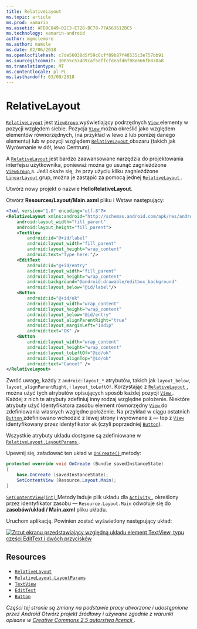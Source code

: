 ```yaml
---
title: RelativeLayout
ms.topic: article
ms.prod: xamarin
ms.assetid: AFD9C849-02C3-E728-BC78-77A563612BC5
ms.technology: xamarin-android
author: mgmclemore
ms.author: mamcle
ms.date: 02/06/2018
ms.openlocfilehash: c7de56038d5f59c6cff89b87f48535c3e757bb91
ms.sourcegitcommit: 30055c534d9caf5dffcfdeafd6f08e666fb870a8
ms.translationtype: MT
ms.contentlocale: pl-PL
ms.lasthandoff: 03/09/2018
---
```

# <a name="relativelayout"></a>RelativeLayout

[`RelativeLayout`](https://developer.xamarin.com/api/type/Android.Widget.RelativeLayout/) jest [ `ViewGroup` ](https://developer.xamarin.com/api/type/Android.Views.ViewGroup/) wyświetlający podrzędnych [ `View` ](https://developer.xamarin.com/api/type/Android.Views.View/) elementy w pozycji względem siebie. Pozycja [ `View` ](https://developer.xamarin.com/api/type/Android.Views.View/) można określić jako względem elementów równorzędnych, (na przykład w lewo z lub poniżej danego elementu) lub w pozycji względem [ `RelativeLayout` ](https://developer.xamarin.com/api/type/Android.Widget.RelativeLayout/) obszaru (takich jak Wyrównanie w dół, lewo Centrum).

A [ `RelativeLayout` ](https://developer.xamarin.com/api/type/Android.Widget.RelativeLayout/) jest bardzo zaawansowane narzędzia do projektowania interfejsu użytkownika, ponieważ można go usunąć zagnieżdżone [ `ViewGroup` ](https://developer.xamarin.com/api/type/Android.Views.ViewGroup/)s. Jeśli okaże się, że przy użyciu kilku zagnieżdżone [ `LinearLayout` ](https://developer.xamarin.com/api/type/Android.Widget.LinearLayout/) grup, można je zastąpić za pomocą jednej [ `RelativeLayout` ](https://developer.xamarin.com/api/type/Android.Widget.RelativeLayout/).

Utwórz nowy projekt o nazwie **HelloRelativeLayout**.

Otwórz **Resources/Layout/Main.axml** pliku i Wstaw następujący:

```xml
<?xml version="1.0" encoding="utf-8"?>
<RelativeLayout xmlns:android="http://schemas.android.com/apk/res/android"
    android:layout_width="fill_parent"
    android:layout_height="fill_parent">
    <TextView
        android:id="@+id/label"
        android:layout_width="fill_parent"
        android:layout_height="wrap_content"
        android:text="Type here:"/>
    <EditText
        android:id="@+id/entry"
        android:layout_width="fill_parent"
        android:layout_height="wrap_content"
        android:background="@android:drawable/editbox_background"
        android:layout_below="@id/label"/>
    <Button
        android:id="@+id/ok"
        android:layout_width="wrap_content"
        android:layout_height="wrap_content"
        android:layout_below="@id/entry"
        android:layout_alignParentRight="true"
        android:layout_marginLeft="10dip"
        android:text="OK" />
    <Button
        android:layout_width="wrap_content"
        android:layout_height="wrap_content"
        android:layout_toLeftOf="@id/ok"
        android:layout_alignTop="@id/ok"
        android:text="Cancel" />
</RelativeLayout>
```

Zwróć uwagę, każdy z `android:layout_*` atrybutów, takich jak `layout_below`, `layout_alignParentRight`, i `layout_toLeftOf`.
Korzystając z [ `RelativeLayout` ](https://developer.xamarin.com/api/type/Android.Widget.RelativeLayout/), można użyć tych atrybutów opisujących sposób każdej pozycji [ `View` ](https://developer.xamarin.com/api/type/Android.Views.View/). Każdej z nich te atrybuty zdefiniuj inny rodzaj względne położenie. Niektóre atrybuty użyć Identyfikatora zasobu element równorzędny [ `View` ](https://developer.xamarin.com/api/type/Android.Views.View/) do zdefiniowania własnych względne położenie. Na przykład w ciągu ostatnich [ `Button` ](https://developer.xamarin.com/api/type/Android.Widget.Button/) zdefiniowano wchodzić z lewej strony i wyrównane z — top z [ `View` ](https://developer.xamarin.com/api/type/Android.Views.View/) identyfikowany przez identyfikator `ok` (czyli poprzedniej [`Button`](https://developer.xamarin.com/api/type/Android.Widget.Button/)).

Wszystkie atrybuty układu dostępne są zdefiniowane w [ `RelativeLayout.LayoutParams` ](https://developer.xamarin.com/api/type/Android.Widget.RelativeLayout+LayoutParams/).

Upewnij się, załadować ten układ w [ `OnCreate()` ](https://developer.xamarin.com/api/member/Android.App.Activity.OnCreate/p/Android.OS.Bundle/) metody:

```csharp
protected override void OnCreate (Bundle savedInstanceState)
{
    base.OnCreate (savedInstanceState);
    SetContentView (Resource.Layout.Main);
}
```

[ `SetContentView(int)` ](https://developer.xamarin.com/api/member/Android.App.Activity.SetContentView/p/System.Int32/) Metody ładuje plik układu dla [ `Activity` ](https://developer.xamarin.com/api/type/Android.App.Activity/), określony przez identyfikator zasobu &mdash; `Resource.Layout.Main` odwołuje się do **zasobów/układ / Main.axml** pliku układu.

Uruchom aplikację. Powinien zostać wyświetlony następujący układ:

[![Zrzut ekranu przedstawiający względną układu element TextView, typu części EditText i dwóch przycisków](relative-layout-images/helloviews2.png)](relative-layout-images/helloviews2.png#lightbox)


## <a name="resources"></a>Resources

-   [`RelativeLayout`](https://developer.xamarin.com/api/type/Android.Widget.RelativeLayout/)
-   [`RelativeLayout.LayoutParams`](https://developer.xamarin.com/api/type/Android.Widget.RelativeLayout+LayoutParams/)
-   [`TextView`](https://developer.xamarin.com/api/type/Android.Widget.TextView/)
-   [`EditText`](https://developer.xamarin.com/api/type/Android.Widget.EditText/)
-   [`Button`](https://developer.xamarin.com/api/type/Android.Widget.Button/)


*Części tej stronie są zmiany na podstawie pracy utworzone i udostępnione przez Android Otwórz projekt źródłowy i używane zgodnie z warunki opisane w*
[*Creative Commons 2.5 autorstwa licencji* ](http://creativecommons.org/licenses/by/2.5/).
